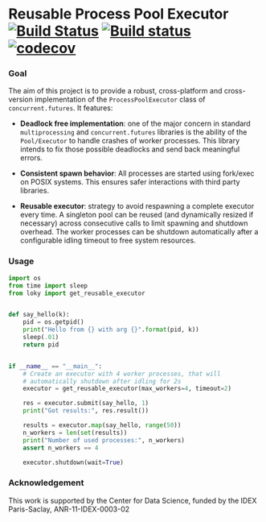 # Reusable Process Pool Executor  [![Build Status](https://travis-ci.org/tomMoral/loky.svg?branch=master)](https://travis-ci.org/tomMoral/loky) [![Build status](https://ci.appveyor.com/api/projects/status/oifqilb5sb0p7fdp/branch/master?svg=true)](https://ci.appveyor.com/project/tomMoral/loky/branch/master) [![codecov](https://codecov.io/gh/tomMoral/loky/branch/master/graph/badge.svg)](https://codecov.io/gh/tomMoral/loky)


### Goal 

The aim of this project is to provide a robust, cross-platform and
cross-version implementation of the `ProcessPoolExecutor` class of
`concurrent.futures`.  It features:

  * __Deadlock free implementation__: one of the major concern in standard
    `multiprocessing` and `concurrent.futures` libraries is the ability of the
    `Pool/Executor` to handle crashes of worker processes. This library
    intends to fix those possible deadlocks and send back meaningful errors.

  * __Consistent spawn behavior__: All processes are started using fork/exec on
    POSIX systems. This ensures safer interactions with third party libraries.

  * __Reusable executor__: strategy to avoid respawning a complete executor
    every time. A singleton pool can be reused (and dynamically resized if
    necessary) across consecutive calls to limit spawning and shutdown
    overhead. The worker processes can be shutdown automatically after a
    configurable idling timeout to free system resources.

### Usage

```python
import os
from time import sleep
from loky import get_reusable_executor


def say_hello(k):
    pid = os.getpid()
    print("Hello from {} with arg {}".format(pid, k))
    sleep(.01)
    return pid


if __name__ == "__main__":
    # Create an executor with 4 worker processes, that will 
    # automatically shutdown after idling for 2s
    executor = get_reusable_executor(max_workers=4, timeout=2)

    res = executor.submit(say_hello, 1)
    print("Got results:", res.result())

    results = executor.map(say_hello, range(50))
    n_workers = len(set(results))
    print("Number of used processes:", n_workers)
    assert n_workers == 4

    executor.shutdown(wait=True)
```

### Acknowledgement

This work is supported by the Center for Data Science, funded by the IDEX
Paris-Saclay, ANR-11-IDEX-0003-02
